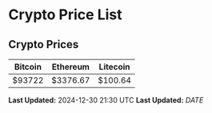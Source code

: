 # Crypto Price List

## Crypto Prices
| Bitcoin | Ethereum | Litecoin |
| ------- | -------- | -------- |
| $93722 | $3376.67 | $100.64 |
**Last Updated:** 2024-12-30 21:30 UTC
**Last Updated:** $DATE$
